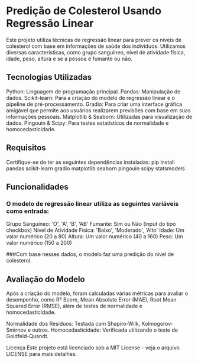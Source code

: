 # Predição de Colesterol Usando Regressão Linear
Este projeto utiliza técnicas de regressão linear para prever os níveis de colesterol com base em informações de saúde dos indivíduos. Utilizamos diversas características, como grupo sanguíneo, nível de atividade física, idade, peso, altura e se a pessoa é fumante ou não.

## Tecnologias Utilizadas
  Python: Linguagem de programação principal.
  Pandas: Manipulação de dados.
  Scikit-learn: Para a criação do modelo de regressão linear e o pipeline de pré-processamento.
  Gradio: Para criar uma interface gráfica amigável que permite aos usuários realizarem previsões com base em suas informações pessoais.
  Matplotlib & Seaborn: Utilizadas para visualização de dados.
  Pingouin & Scipy: Para testes estatísticos de normalidade e homocedasticidade.
## Requisitos
  Certifique-se de ter as seguintes dependências instaladas:
    pip install pandas scikit-learn gradio matplotlib seaborn pingouin scipy statsmodels
## Funcionalidades
### O modelo de regressão linear utiliza as seguintes variáveis como entrada:

  Grupo Sanguíneo: 'O', 'A', 'B', 'AB'
  Fumante: Sim ou Não (input do tipo checkbox)
  Nível de Atividade Física: 'Baixo', 'Moderado', 'Alto'
  Idade: Um valor numérico (20 a 80)
  Altura: Um valor numérico (40 a 160)
  Peso: Um valor numérico (150 a 200)
  
###Com base nesses dados, o modelo faz uma predição do nível de colesterol.

## Avaliação do Modelo
Após a criação do modelo, foram calculadas várias métricas para avaliar o desempenho, como R² Score, Mean Absolute Error (MAE), Root Mean Squared Error (RMSE), além de testes de normalidade e homocedasticidade.

Normalidade dos Resíduos: Testada com Shapiro-Wilk, Kolmogorov-Smirnov e outros.
Homocedasticidade: Verificada utilizando o teste de Goldfeld-Quandt.

Licença
Este projeto está licenciado sob a MIT License - veja o arquivo LICENSE para mais detalhes.
